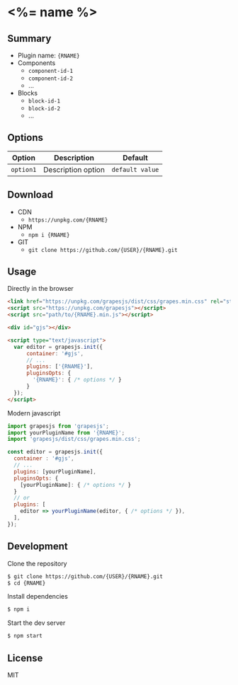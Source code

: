 # <%= name %>




## Summary

* Plugin name: `{RNAME}`
* Components
    * `component-id-1`
    * `component-id-2`
    * ...
* Blocks
    * `block-id-1`
    * `block-id-2`
    * ...



## Options

| Option | Description | Default |
|-|-|-
| `option1` | Description option | `default value` |



## Download

* CDN
  * `https://unpkg.com/{RNAME}`
* NPM
  * `npm i {RNAME}`
* GIT
  * `git clone https://github.com/{USER}/{RNAME}.git`



## Usage

Directly in the browser
```html
<link href="https://unpkg.com/grapesjs/dist/css/grapes.min.css" rel="stylesheet"/>
<script src="https://unpkg.com/grapesjs"></script>
<script src="path/to/{RNAME}.min.js"></script>

<div id="gjs"></div>

<script type="text/javascript">
  var editor = grapesjs.init({
      container: '#gjs',
      // ...
      plugins: ['{RNAME}'],
      pluginsOpts: {
        '{RNAME}': { /* options */ }
      }
  });
</script>
```

Modern javascript
```js
import grapesjs from 'grapesjs';
import yourPluginName from '{RNAME}';
import 'grapesjs/dist/css/grapes.min.css';

const editor = grapesjs.init({
  container : '#gjs',
  // ...
  plugins: [yourPluginName],
  pluginsOpts: {
    [yourPluginName]: { /* options */ }
  }
  // or
  plugins: [
    editor => yourPluginName(editor, { /* options */ }),
  ],
});
```



## Development

Clone the repository

```sh
$ git clone https://github.com/{USER}/{RNAME}.git
$ cd {RNAME}
```

Install dependencies

```sh
$ npm i
```

Start the dev server

```sh
$ npm start
```



## License

MIT